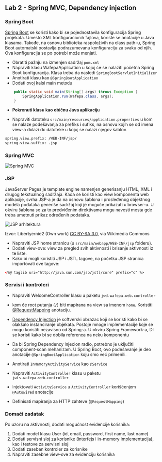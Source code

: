 ## Lab 2 - Spring MVC, Dependency injection

### Spring Boot

[Spring Boot](http://projects.spring.io/spring-boot/) se koristi kako bi se pojednostavila konfiguracija Spring projekata. Umesto XML konfiguracionih fajlova, koriste se anotacije u Java klasama. Takođe, na osnovu biblioteka raspoloživih na class path-u, Spring Boot automatski postavlja podrazumevanu konfiguraciju za svaku od njih. Ova konfiguracija se po potrebi može menjati. 

* Obratiti pažnju na izmenjen sadržaj `pom.xml`
* Napraviti klasu WafepaApplication u kojoj će se nalaziti početna Spring Boot konfiguracija. Klasa treba da nasledi `SpringBootServletInitializer`
* Anotirati klasu kao `@SpringBootApplication`
* Dodati ovoj kalsi main metodu
```java
	public static void main(String[] args) throws Exception {
		SpringApplication.run(Wafepa.class, args);
	}
```
* **Pokrenuti klasu kao običnu Java aplikaciju**

* Napraviti datoteku `src/main/resources/application.properties` u kom se nalaze podešavanja za prefiks i sufiks, na osnovu kojih se od imena view-a dolazi do datoteke u kojoj se nalazi njegov šablon.  

```xml
spring.view.prefix: /WEB-INF/jsp/
spring.view.suffix: .jsp
```

### Spring MVC
![Spring MVC](https://gitlab.com/jocicmarko/jwts/raw/master/img/dispatcher.png)

### JSP

JavaServer Pages je template engine namenjen generisanju HTML, XML i drugog tekstualnog sadržaja. Kada se koristi kao view komponenta web aplikacije, svrha JSP-a je da na osnovu šablona i prosleđenog objektnog modela podataka generiše sadržaj koji je moguće prikazati u browser-u. U okviru šablona se za to predviđenim direktivama mogu navesti mesta gde treba umetnuti prikaz određenih podataka. 

![JSP arhitektura](https://upload.wikimedia.org/wikipedia/commons/7/72/JSP_Model_2.svg)

Izvor: Libertyernie2 (Own work) [CC BY-SA 3.0](http://creativecommons.org/licenses/by-sa/3.0), via Wikimedia Commons

* Napraviti JSP home stranicu (u `src/main/webapp/WEB-INF/jsp` folderu).
* Dodati view-ove: view za pregled svih aktivnosti i brisanje aktivnosti iz te liste.
* Kako bi mogli koristiti JSP i JSTL tagove, na početku JSP stranica importovati ove tagove:

```xml
<%@ taglib uri="http://java.sun.com/jsp/jstl/core" prefix="c" %>
```

### Servisi i kontroleri

* Napraviti WelcomeController klasu u paketu `jwd.wafepa.web.controller`
* kom će root putanja (`/`) biti mapirana na view sa imenom `home`. Koristiti [@RequestMapping](https://docs.spring.io/spring/docs/current/javadoc-api/org/springframework/web/bind/annotation/RequestMapping.html) anotaciju. 

* [Dependency Injection](http://igordejanovic.net/courses/tech/DependencyInjection.html#/) je softverski obrazac koji se koristi kako bi se olakšalo instanciranje objekata. Postoje mnoge implementacije koje se mogu koristiti nezavisno od Spring-a. U okviru Spring Framework-a, DI se koristi kako bi se dobila referenca na neku komponentu

* Da bi Spring Dependency Injecion radio, potrebno je uključiti component-scan mehanizam. U Spring Boot, ovo podešavanje je deo anotacije `@SpringBootApplication` koju smo već primenili. 


* Anotirati `InMemoryActivityService` kao `@Service`

* Napraviti `ActivityController` klasu u paketu `jwts.wafepa.web.controller`
* Injektovati `ActivityService` u `ActivityController` korišćenjem `@Autowired` anotacije
* Definisati mapiranja za HTTP zahteve (`@RequestMapping`)


### Domaći zadatak
Po uzoru na aktivnosti, dodati mogućnost evidencije korisnika:

1. Dodati model klasu User (id, email, password, first name, last name)
2. Dodati servisni sloj za korisnike (interfejs i in-memory implementacija), kao i testove za servisni sloj
3. Dodati zaseban kontroler za korisnike
4. Napraviti zasebne view-ove za evidenciju korisnika